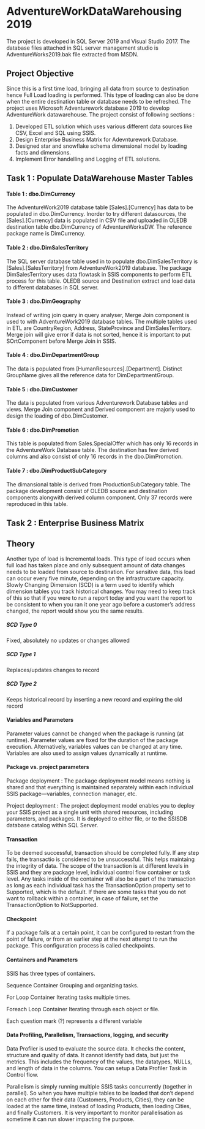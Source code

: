# AdventureWorkDataWarehousing 2019

The project is developed in SQL Server 2019 and Visual Studio 2017. The database files attached in SQL server management studio is AdventureWorks2019.bak file extracted from MSDN.

## Project Objective

Since this is a first time load, bringing all data from source to destination hence Full Load loading is performed. This type of loading can also be done when the entire destination table or database needs to be refreshed. The project uses Microsoft Adventurework database 2019 to develop AdventureWork datawarehouse. The project consist of following sections :

1. Developed ETL solution which uses various different data sources like CSV, Excel and SQL using SSIS.
2. Design Enterprise Business Matrix for Adevnturework Database.
3. Designed star and snowflake schema dimensional model by loading facts and dimensions.
4. Implement Error handelling and Logging of ETL solutions.


## Task 1 : Populate DataWarehouse Master Tables

#### Table 1 :  dbo.DimCurrency

The AdventureWork2019 database table [Sales].[Currency] has data to be populated in dbo.DimCurrency. Inorder to try different datasources, the [Sales].[Currency]  data is populated in CSV file and uploaded in OLEDB destination table dbo.DimCurrency of AdventureWorksDW. The reference package name is DimCurrency.

#### Table 2 :  dbo.DimSalesTerritory

The SQL server database table used in to populate dbo.DimSalesTerritory is [Sales].[SalesTerritory] from AdventureWork2019 database. The package DimSalesTerritory uses data flowtask in SSIS components to perform ETL process for this table. OLEDB source and Destination extract and load data to different databases in SQL server.

#### Table 3 :  dbo.DimGeography

Instead of writing join query in query analyser, Merge Join component is used to with AdventureWork2019 database tables. The multiple tables used in ETL are CountryRegion, Address, StateProvince and DimSalesTerritory. Merge join will give error if data is not sorted, hence it is important to put SOrtComponent before Merge Join in SSIS.
 
#### Table 4 : dbo.DimDepartmentGroup

The data is populated from [HumanResources].[Department]. Distinct GroupName gives all the reference data for DimDepartmentGroup.

#### Table 5 : dbo.DimCustomer

The data is populated from various Adventurework Database tables and views. Merge Join component and Derived component are majorly used to design the loading of dbo.DimCustomer. 

#### Table 6 : dbo.DimPromotion

This table is populated from Sales.SpecialOffer which has only 16 records in the AdventureWork Database table. The destination has few derived columns and also consist of only 16 records in the dbo.DimPromotion.

#### Table 7 : dbo.DimProductSubCategory

The dimansional table is derived from ProductionSubCategory table. The package development consist of OLEDB source and destination components alongwith derived column component. Only 37 records were reproduced in this table.



## Task 2 : Enterprise Business Matrix


## Theory

Another type of load is Incremental loads. This type of load occurs when full load has taken place and only subsequent amount of data changes needs to be loaded from source to destination. For sensitive data, this load can occur every five minute, depending on the infrastructure capacity. Slowly Changing Dimension (SCD) is a term used to identify which dimension tables you track historical changes. You may need to keep track of this so that if you were to run a report today and you want the report to be consistent to when you ran it one year ago before a customer’s address changed, the report would show you the same results.

##### SCD Type 0
Fixed, absolutely no updates or changes allowed

##### SCD Type 1 
Replaces/updates changes to record

##### SCD Type 2
Keeps historical record by inserting a new record and expiring the old record


#### Variables and Parameters

Parameter values cannot be changed when the package is running (at runtime). Parameter values are fixed for the duration of the package execution. Alternatively, variables values can be changed at any time. Variables are also used to assign values dynamically at runtime.


#### Package vs. project parameters

Package deployment : The package deployment model means nothing is shared and that everything is maintained separately within each individual SSIS package—variables, connection manager, etc.

Project deployment : The project deployment model enables you to deploy your SSIS project as a single unit with shared resources, including parameters, and packages. It is deployed to either file, or to the SSISDB database catalog within SQL Server.
 
#### Transaction

To be deemed successful, transaction should be completed fully. If any step fails, the transactio is considered to be unsuccessful. This helps maintaing the integrity of data. The scope of the transaction is at different levels in SSIS and they are package level, individual control flow container or task level. Any tasks inside of the container will also be a part of the transaction as long as each individual task has the TransactionOption property set to Supported, which is the default. If there are some tasks that you do not want to rollback within a container, in case of failure, set the TransactionOption to NotSupported.


#### Checkpoint

If a package fails at a certain point, it can be configured to restart from the point of failure, or from an earlier step at the next attempt to run the package. This configuration process is called checkpoints.

#### Containers and Parameters

SSIS has three types of containers.

Sequence Container Grouping and organizing tasks.

For Loop Container Iterating tasks multiple times.

Foreach Loop Container Iterating through each object or file.
 
Each question mark (?) represents a different variable 


#### Data Profiling, Parallelism, Transactions, logging, and security

Data Profiler is used to evaluate the source data. It checks the content, structure and quality of data. It cannot identify bad data, but just the metrics. This includes the frequency of the values, the datatypes, NULLs, and length of data in the columns. You can setup a Data Profiler Task in Control flow.

Parallelism is simply running multiple SSIS tasks concurrently (together in parallel). So when you have multiple tables to be loaded that don’t depend on each other for their data (Customers, Products, Cities), they can be loaded at the same time, instead of loading Products, then loading Cities, and finally Customers. It is very important to monitor parallelisation as sometime it can run slower impacting the purpose.


